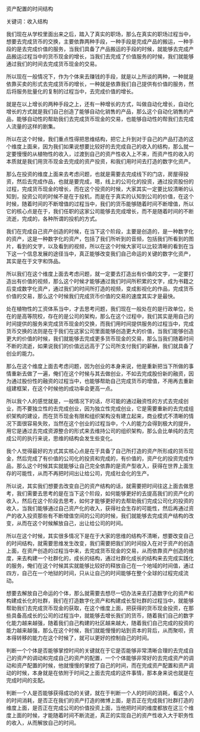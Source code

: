 资产配置的时间结构

关键词：收入结构

我们现在从学校里面出来之后，踏入了真实的职场，那么在真实的职场过程当中，想要去完成货币的交换，主要依靠两种手段，一种手段是完成产品的搬运，一种手段的是去完成价值的服务，当我们具备了产品搬运的手段的时候，就能够去完成产品搬运过程当中的货币现金的增长，当我们去完成了价值服务的时候，我们就能够通过我们的时间去完成货币现金的交易。

所以现在一般情况下，作为个体来去赚钱的手段，就是以上所谈的两种，一种就是依靠买卖的形式去完成货币的增长，一种就是依靠我们自己提供有价值的服务，然后将服务批量化的复制的过程当中，去完成价值的增长。

就是在以上增长的两种手段之上，还有一种增长的方式，叫做自动化增长，自动化增长的方式就是我们自己创造了能够自动化销售的产品，那么这个自动化销售的产品，能够自动性的帮助我们去完成货币现金的交易，也能够自动性的帮我们去完成人流量的这样的剧集。

所以在这个时候，我们重点性得把思维结构，把它上升到对于自己的产品打造的这个维度上面来，因为我们如果说想要比较好的去完成自己的收入的结构，那么就一定要慢慢的从植物性的收入，过渡到自己的资产性收入上不来，而资产性的收入的本质就是我们用货币现金去完成的资产投资，和我们用时间去打造的数字化资产。

那么在投资的维度上面来去考虑问题，也就是需要去完成线下的门店，房屋得投资，然后去完成作品，也就是要完成，嗯，线上的公司化的投资，通过投资股份的过程，完成货币现金的增长，而在这个投资的时候，大家其实一定要比较清晰的认知到，投资公司的时候不是在于投机，而是在于真实的认知到公司的价值，在这个时候，随着时间的不断增值的过程当中，我们的货币能够随着时间不断增值，所以它的核心点是在于，我们任职的这家公司能够去完成增长，而不是随着时间的不断流逝，完成的，各种所谓的投机的方式。

我们在完成自己资产创造的时候，在当下这个阶段，主要是创造的，是一种数字化的资产，这是一种数字化的资产，包括了我们所听到的音频，包括我们所看到的图片，看到的文字，以及看到的视频，所以在这个时候大家可以比较清晰的看到在当下这一个信息发展的途径当中，真正能够改变我们自己命运的关键的数字化资产，其实是在于文字和饰品。

所以我们在这个维度上面去考虑问题，就一定要去打造出有价值的文字，一定要打造出有价值的视频，那么这个时候才能够通过我们时间所积累的文字，成为书籍之后变成数字化资产，通过我们的时间所打造的视频，变成影视化的作品，完成货币价值的交易，那么这个时候我们完成货币价值的交易的速度其实才是最快。

处在植物性的工资体系当中，才去思考问题，我们现在一般处在的是行政单位，处在的是高等院校，存在的是公司的架构，那么在这个过程中，我们其实是用自己的时间提供的服务来完成货币现金的交换，而我们用时间提供服务的过程当中，完成货币交换的法则是在于我们在这家公司里面能够创造更大的价值，当我们能够创造更大的价值的时候，我们就能够去完成更多货币现金的交易，那么当我们随着时间不断的流逝，如果说我们的价值远远高于了公司所支付我们的薪酬，我们就具备了创业的能力。

那么在这个维度上面去考虑问题，因为创业的本身来说，他是重新把当下所做的事情重新去做了一遍，俺们在这个时候与其去做创业，不如去完成股份新的融资，因为通过股份性的融资的过程当中，也能够帮助自己完成货币的增值，不用再去重新组建框架，在这个时候他的成功率会更高一点。

所以我个人的感觉就是，一般情况下的话，尽可能的通过融资性的方式去完成创业，而不要独立性的去完成创业，因为独立性完成创业，它是需要重新的去完成组织架构的建设，而在货币现金有限和组织架构没有建立起来，商业模式不清晰的情况下面很容易失败，当然在这个创业的过程当中，个人的能力会得到极大的提升，用它是通过去完成资源整合的形式来去维持公司的组织架构，那么会比单纯的去完成公司的执行来说，思维的结构会发生些变化。

我个人觉得最好的方式其实核心点是在于具备了自己所打造的资产所形成的货币现金，然后完成了有价值的公司化的投资和完成的，有价值的，资产化的投资完成作品，那么这个时候其实就能够让自己完全依靠的是资产型收入，获得在世界上面生存的可能性，从而不再把时间出让给公司，完成社会化的生产。

所以说，其实我们想要去改变自己的资产结构的话，就需要把时间往这上面去做思考，我们需要去思考的是在当下这个阶段，如何能够更好的去提高我们的资产化的收入，然后在这个阶段去思考，如何才能够更好的去帮助我们完成公司化的投资的收入，当我们能够通过自己资产化的收入，获得社会生存的可能性，然后再通过资产的收入投资那些有不断增值空间的公司的时候，我们就能够去完成资产结构的改变，从而在这个时候解放自己，出让给公司的时间。

所以在这个时候，其实很多情况下是在于大家的思维的结构不清晰，想要改变自己的时间结构，就需要思维发生改变，我们需要把我们的时间投入在对于资产的创造上面，在资产创造的过程当中来，去完成货币现金的交易，从而依靠资产创造的维度，来去构建一个社群化的，成长的结构，通过社群化成长的结构来去完成实践化的服务，俺们在这个时候其实就能够比较好的释放自己在一个地域的时间值，通过四方，自己在一个地狱的时间，只从让自己的时间能够在整个全球的过程完成流动。

想要去解放自己命运的个体，那么就需要去想尽一切办法来去打造数字化的资产和构建成长化的社群，我们在打造数字化资产和构建成长型社群的过程当中，就能够帮助我们去完成货币现金的获取，在这个维度上面，把获得的货币现金投资，在那些具备高成长的公司的过程当中，就能够去增长我们的货币，随着我们自己的数字化能力越来越强，随着我们自己构建的社区越来越大，随着我们自己完成的投资的能力越来越强，那么在这个时候，我们就能慢慢的站到资本的背后，从而聚呗，资本得转移的能力在这个时候了，就可以更好的控制自己的时间。

判断一个个体是否能够掌控时间的关键就在于它是否能够非常清晰合理的去完成自己的资产的调动和完成自己的资产的配置，一个个体能够非常好的去完成资产的调动和资产配置的时候，他就慢慢的掌控了自己的时间，而在完成资产配置和资产调动的时候，本身就是在依附于时间之上面去完成的这件事情，那本身来说也就是在完成时间的支配。

判断一个人是否能够获得成功的关键，就在于判断一个人的时间的消耗，看这个人的时间消耗，是否正在我们的资产打造的微博上面，是否正在完成我们社群打造的维度上面，是否正在完成公司的价值投资上面，当他把时间的维度都放在这三个维度上面的时候，才能随着时间不断流逝，真正的实现自己的资产性收入大于职务性的收入，从而解放自己的时间。
